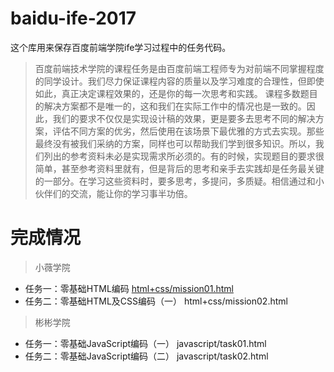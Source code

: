# baidu-ife-2017
这个库用来保存百度前端学院ife学习过程中的任务代码。

>百度前端技术学院的课程任务是由百度前端工程师专为对前端不同掌握程度的同学设计。我们尽力保证课程内容的质量以及学习难度的合理性，但即使如此，真正决定课程效果的，还是你的每一次思考和实践。
课程多数题目的解决方案都不是唯一的，这和我们在实际工作中的情况也是一致的。因此，我们的要求不仅仅是实现设计稿的效果，更是要多去思考不同的解决方案，评估不同方案的优劣，然后使用在该场景下最优雅的方式去实现。那些最终没有被我们采纳的方案，同样也可以帮助我们学到很多知识。所以，我们列出的参考资料未必是实现需求所必须的。有的时候，实现题目的要求很简单，甚至参考资料里就有，但是背后的思考和亲手去实践却是任务最关键的一部分。在学习这些资料时，要多思考，多提问，多质疑。相信通过和小伙伴们的交流，能让你的学习事半功倍。

# 完成情况

>小薇学院

*  任务一：零基础HTML编码 <a href="html+css/mission01.html">html+css/mission01.html</a>
*  任务二：零基础HTML及CSS编码（一） html+css/mission02.html

>彬彬学院

*  任务一：零基础JavaScript编码（一） javascript/task01.html
*  任务二：零基础JavaScript编码（二） javascript/task02.html
